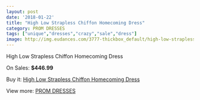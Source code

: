 ```yaml
---
layout: post
date: '2018-01-22'
title: "High Low Strapless Chiffon Homecoming Dress"
category: PROM DRESSES
tags: ["unique","dresses","crazy","sale","dress"]
image: http://img.eudances.com/3777-thickbox_default/high-low-strapless-chiffon-homecoming-dress.jpg
---
```

High Low Strapless Chiffon Homecoming Dress

On Sales: **$446.99**
<a href="https://www.eudances.com/en/prom-dresses/1260-high-low-strapless-chiffon-homecoming-dress.html"><amp-img layout="responsive" width="600" height="600" src="//img.eudances.com/3777-thickbox_default/high-low-strapless-chiffon-homecoming-dress.jpg" alt="High Low Strapless Chiffon Homecoming Dress 0" /></a>
<a href="https://www.eudances.com/en/prom-dresses/1260-high-low-strapless-chiffon-homecoming-dress.html"><amp-img layout="responsive" width="600" height="600" src="//img.eudances.com/3779-thickbox_default/high-low-strapless-chiffon-homecoming-dress.jpg" alt="High Low Strapless Chiffon Homecoming Dress 1" /></a>
<a href="https://www.eudances.com/en/prom-dresses/1260-high-low-strapless-chiffon-homecoming-dress.html"><amp-img layout="responsive" width="600" height="600" src="//img.eudances.com/3778-thickbox_default/high-low-strapless-chiffon-homecoming-dress.jpg" alt="High Low Strapless Chiffon Homecoming Dress 2" /></a>

Buy it: [High Low Strapless Chiffon Homecoming Dress](https://www.eudances.com/en/prom-dresses/1260-high-low-strapless-chiffon-homecoming-dress.html "High Low Strapless Chiffon Homecoming Dress")

View more: [PROM DRESSES](https://www.eudances.com/en/13-prom-dresses "PROM DRESSES")